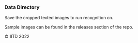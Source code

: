### Data Directory
Save the cropped texted images to run recognition on. 

Sample images can be found in the releases section of the repo.

&copy; IITD 2022
